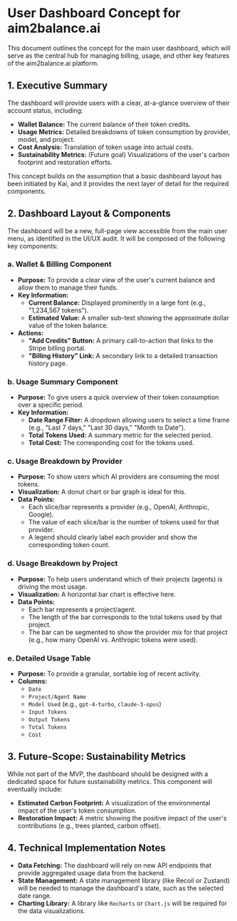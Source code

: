 # User Dashboard Concept for aim2balance.ai

This document outlines the concept for the main user dashboard, which will serve as the central hub for managing billing, usage, and other key features of the aim2balance.ai platform.

## 1. Executive Summary

The dashboard will provide users with a clear, at-a-glance overview of their account status, including:

-   **Wallet Balance:** The current balance of their token credits.
-   **Usage Metrics:** Detailed breakdowns of token consumption by provider, model, and project.
-   **Cost Analysis:** Translation of token usage into actual costs.
-   **Sustainability Metrics:** (Future goal) Visualizations of the user's carbon footprint and restoration efforts.

This concept builds on the assumption that a basic dashboard layout has been initiated by Kai, and it provides the next layer of detail for the required components.

## 2. Dashboard Layout & Components

The dashboard will be a new, full-page view accessible from the main user menu, as identified in the UI/UX audit. It will be composed of the following key components:

### a. Wallet & Billing Component

-   **Purpose:** To provide a clear view of the user's current balance and allow them to manage their funds.
-   **Key Information:**
    -   **Current Balance:** Displayed prominently in a large font (e.g., "1,234,567 tokens").
    -   **Estimated Value:** A smaller sub-text showing the approximate dollar value of the token balance.
-   **Actions:**
    -   **"Add Credits" Button:** A primary call-to-action that links to the Stripe billing portal.
    -   **"Billing History" Link:** A secondary link to a detailed transaction history page.

### b. Usage Summary Component

-   **Purpose:** To give users a quick overview of their token consumption over a specific period.
-   **Key Information:**
    -   **Date Range Filter:** A dropdown allowing users to select a time frame (e.g., "Last 7 days," "Last 30 days," "Month to Date").
    -   **Total Tokens Used:** A summary metric for the selected period.
    -   **Total Cost:** The corresponding cost for the tokens used.

### c. Usage Breakdown by Provider

-   **Purpose:** To show users which AI providers are consuming the most tokens.
-   **Visualization:** A donut chart or bar graph is ideal for this.
-   **Data Points:**
    -   Each slice/bar represents a provider (e.g., OpenAI, Anthropic, Google).
    -   The value of each slice/bar is the number of tokens used for that provider.
    -   A legend should clearly label each provider and show the corresponding token count.

### d. Usage Breakdown by Project

-   **Purpose:** To help users understand which of their projects (agents) is driving the most usage.
-   **Visualization:** A horizontal bar chart is effective here.
-   **Data Points:**
    -   Each bar represents a project/agent.
    -   The length of the bar corresponds to the total tokens used by that project.
    -   The bar can be segmented to show the provider mix for that project (e.g., how many OpenAI vs. Anthropic tokens were used).

### e. Detailed Usage Table

-   **Purpose:** To provide a granular, sortable log of recent activity.
-   **Columns:**
    -   `Date`
    -   `Project/Agent Name`
    -   `Model Used` (e.g., `gpt-4-turbo`, `claude-3-opus`)
    -   `Input Tokens`
    -   `Output Tokens`
    -   `Total Tokens`
    -   `Cost`

## 3. Future-Scope: Sustainability Metrics

While not part of the MVP, the dashboard should be designed with a dedicated space for future sustainability metrics. This component will eventually include:

-   **Estimated Carbon Footprint:** A visualization of the environmental impact of the user's token consumption.
-   **Restoration Impact:** A metric showing the positive impact of the user's contributions (e.g., trees planted, carbon offset).

## 4. Technical Implementation Notes

-   **Data Fetching:** The dashboard will rely on new API endpoints that provide aggregated usage data from the backend.
-   **State Management:** A state management library (like Recoil or Zustand) will be needed to manage the dashboard's state, such as the selected date range.
-   **Charting Library:** A library like `Recharts` or `Chart.js` will be required for the data visualizations.
